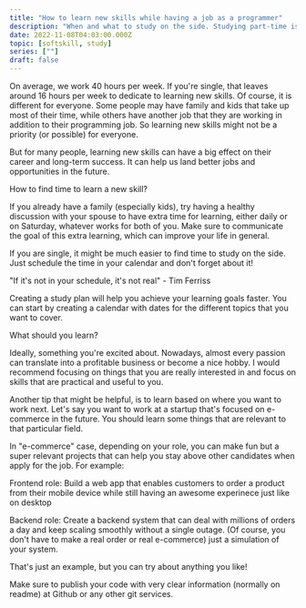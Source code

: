```yaml
---
title: "How to learn new skills while having a job as a programmer"
description: "When and what to study on the side. Studying part-time is great because it can give you more flexibility to pursue your dreams without compromising your career goals."
date: 2022-11-08T04:03:00.000Z
topic: [softskill, study]
series: [""]
draft: false
---
```

On average, we work 40 hours per week.  If you're single, that leaves around 16 hours per week to dedicate to learning new skills. Of course, it is different for everyone. Some people may have family and kids that take up most of their time, while others have another job that they are working in addition to their programming job. So learning new skills might not be a priority (or possible) for everyone. 










But for many people, learning new skills can have a big effect on their career and long-term success. It can help us land better jobs and opportunities in the future. 










How to find time to learn a new skill?




If you already have a family (especially kids), try having a healthy discussion with your spouse to have extra time for learning, either daily or on Saturday, whatever works for both of you. Make sure to communicate the goal of this extra learning, which can improve your life in general. 










If you are single, it might be much easier to find time to study on the side. Just schedule the time in your calendar and don't forget about it! 




"If it's not in your schedule, it's not real" - Tim Ferriss










Creating a study plan will help you achieve your learning goals faster. You can start by creating a calendar with dates for the different topics that you want to cover.










What should you learn?




Ideally, something you're excited about. Nowadays, almost every passion can translate into a profitable business or become a nice hobby. I would recommend focusing on things that you are really interested in and focus on skills that are practical and useful to you.










Another tip that might be helpful, is to learn based on where you want to work next. Let's say you want to work at a startup that's focused on e-commerce in the future. You should learn some things that are relevant to that particular field. 




In "e-commerce" case, depending on your role, you can make fun but a super relevant projects that can help you stay above other candidates when apply for the job. For example:










Frontend role: Build a web app that enables customers to order a product from their mobile device while still having an awesome experinece just like on desktop 










Backend role: Create a backend system that can deal with millions of orders a day and keep scaling smoothly without a single outage. (Of course, you don't have to make a real order or real e-commerce) just a simulation of your system.










That's just an example, but you can try about anything you like!










Make sure to publish your code with very clear information (normally on readme) at Github or any other git services.



